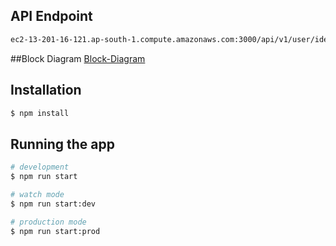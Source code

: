 ## API Endpoint
```bash
ec2-13-201-16-121.ap-south-1.compute.amazonaws.com:3000/api/v1/user/identify
```

##Block Diagram
[Block-Diagram](https://drive.google.com/file/d/1ETTQ9NM_S2MghflE9UmbXRMac3qX0Vaa/view?usp=sharing)


## Installation

```bash
$ npm install
```

## Running the app

```bash
# development
$ npm run start

# watch mode
$ npm run start:dev

# production mode
$ npm run start:prod
```
